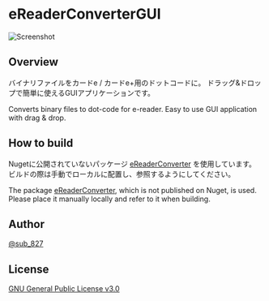 # eReaderConverterGUI

![Screenshot](https://github.com/yatsuna827/eReaderConverterGUI/assets/45278736/59ca3786-4236-432d-b779-068af84c5e34)

## Overview

バイナリファイルをカードe / カードe+用のドットコードに。
ドラッグ&ドロップで簡単に使えるGUIアプリケーションです。

Converts binary files to dot-code for e-reader.
Easy to use GUI application with drag & drop.

## How to build
Nugetに公開されていないパッケージ [eReaderConverter](https://github.com/yatsuna827/eReaderConverter/releases/tag/v1.0) を使用しています。
ビルドの際は手動でローカルに配置し、参照するようにしてください。

The package [eReaderConverter](https://github.com/yatsuna827/eReaderConverter/releases/tag/v1.0), which is not published on Nuget, is used.
Please place it manually locally and refer to it when building.

## Author
[@sub_827](https://twitter.com/sub_827)

## License
[GNU General Public License v3.0](./LICENSE)
